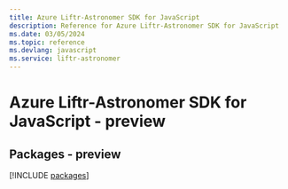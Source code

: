 ```yaml
---
title: Azure Liftr-Astronomer SDK for JavaScript
description: Reference for Azure Liftr-Astronomer SDK for JavaScript
ms.date: 03/05/2024
ms.topic: reference
ms.devlang: javascript
ms.service: liftr-astronomer
---
```

# Azure Liftr-Astronomer SDK for JavaScript - preview
## Packages - preview
[!INCLUDE [packages](liftr-astronomer-index.md)]